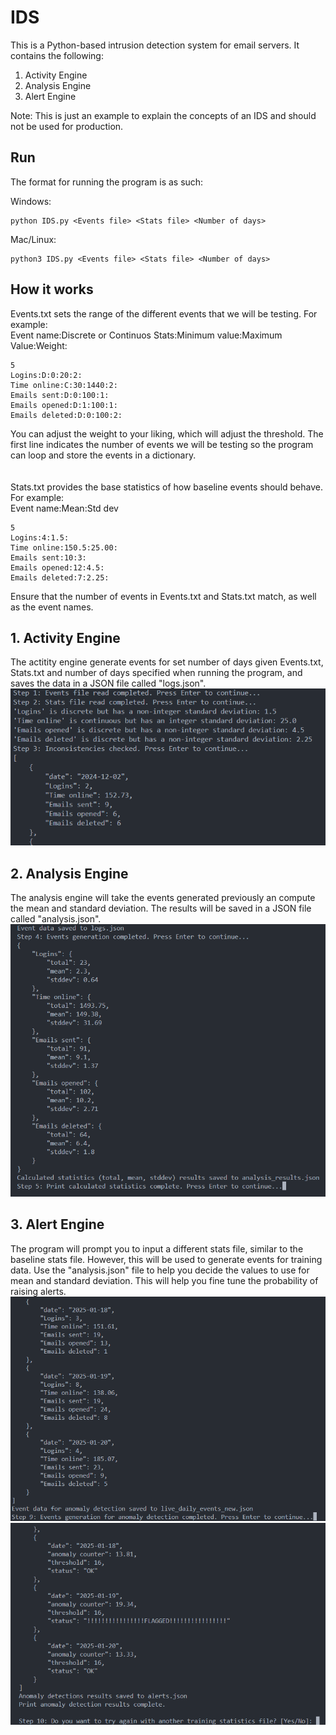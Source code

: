 # IDS
This is a Python-based intrusion detection system for email servers. It contains the following:
1. Activity Engine
2. Analysis Engine
3. Alert Engine

Note: This is just an example to explain the concepts of an IDS and should not be used for production.

## Run
The format for running the program is as such:

Windows:
```
python IDS.py <Events file> <Stats file> <Number of days>
```
Mac/Linux:
```
python3 IDS.py <Events file> <Stats file> <Number of days>
```

## How it works
Events.txt sets the range of the different events that we will be testing. For example:\
Event name:Discrete or Continuos Stats:Minimum value:Maximum Value:Weight:
```
5
Logins:D:0:20:2:
Time online:C:30:1440:2:
Emails sent:D:0:100:1:
Emails opened:D:1:100:1:
Emails deleted:D:0:100:2:
```

You can adjust the weight to your liking, which will adjust the threshold. The first line indicates the number of events we will be testing so the program can loop and store the events in a dictionary.
<br /><br /><br />
Stats.txt provides the base statistics of how baseline events should behave. For example:\
Event name:Mean:Std dev
```
5
Logins:4:1.5:
Time online:150.5:25.00:
Emails sent:10:3:
Emails opened:12:4.5:
Emails deleted:7:2.25:
```

Ensure that the number of events in Events.txt and Stats.txt match, as well as the event names.
## 1. Activity Engine
The actitity engine generate events for set number of days given Events.txt, Stats.txt and number of days specified when running the program, and saves the data in a JSON file called "logs.json".\
![Alt text](/Screenshots/runIDS.png?raw=true "Run IDS program")

## 2. Analysis Engine
The analysis engine will take the events generated previously an compute the mean and standard deviation. The results will be saved in a JSON file called "analysis.json".\
![Alt text](/Screenshots/analysisEngine.png?raw=true "Analysis Engine Example")

## 3. Alert Engine
The program will prompt you to input a different stats file, similar to the baseline stats file. However, this will be used to generate events for training data. Use the "analysis.json" file to help you decide the values to use for mean and standard deviation. This will help you fine tune the probability of raising alerts.\
![Alt text](/Screenshots/newEventsTestData.png?raw=true "Generate live data")\
![Alt text](/Screenshots/alertEngine.png?raw=true "Alert Engine Example")

